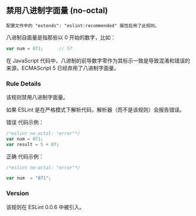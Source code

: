 ## 禁用八进制字面量 (no-octal)

```配置文件中的 "extends": "eslint:recommended" 属性启用了此规则。```

八进制自面量是指那些以 0 开始的数字，比如：
```js
var num = 071;      // 57
```

在 JavaScript 代码中，八进制的前导数字零作为其标示一致是导致混淆和错误的来源，ECMAScript 5 已经弃用了八进制字面量。

### Rule Details
该规则禁用八进制字面量。

如果 ESLint 是在严格模式下解析代码，解析器（而不是该规则）会报告错误。

错误 代码示例：
```js
/*eslint no-octal: "error"*/
var num = 071;
var result = 5 + 07;
```

正确 代码示例：
```js
/*eslint no-octal: "error"*/

var num  = "071";
```

### Version
该规则在 ESLint 0.0.6 中被引入。
